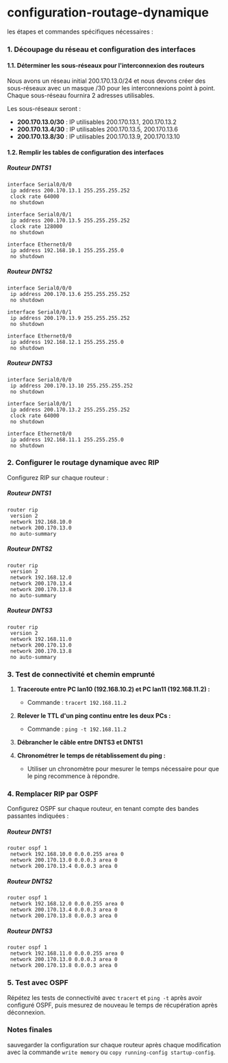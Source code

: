 # configuration-routage-dynamique

 les étapes et commandes spécifiques nécessaires :

### 1. Découpage du réseau et configuration des interfaces

#### 1.1. Déterminer les sous-réseaux pour l'interconnexion des routeurs

Nous avons un réseau initial 200.170.13.0/24 et nous devons créer des sous-réseaux avec un masque /30 pour les interconnexions point à point. Chaque sous-réseau fournira 2 adresses utilisables.

Les sous-réseaux seront :
- **200.170.13.0/30** : IP utilisables 200.170.13.1, 200.170.13.2
- **200.170.13.4/30** : IP utilisables 200.170.13.5, 200.170.13.6
- **200.170.13.8/30** : IP utilisables 200.170.13.9, 200.170.13.10

#### 1.2. Remplir les tables de configuration des interfaces

##### Routeur DNTS1

```plaintext
interface Serial0/0/0
 ip address 200.170.13.1 255.255.255.252
 clock rate 64000
 no shutdown

interface Serial0/0/1
 ip address 200.170.13.5 255.255.255.252
 clock rate 128000
 no shutdown

interface Ethernet0/0
 ip address 192.168.10.1 255.255.255.0
 no shutdown
```

##### Routeur DNTS2

```plaintext
interface Serial0/0/0
 ip address 200.170.13.6 255.255.255.252
 no shutdown

interface Serial0/0/1
 ip address 200.170.13.9 255.255.255.252
 no shutdown

interface Ethernet0/0
 ip address 192.168.12.1 255.255.255.0
 no shutdown
```

##### Routeur DNTS3

```plaintext
interface Serial0/0/0
 ip address 200.170.13.10 255.255.255.252
 no shutdown

interface Serial0/0/1
 ip address 200.170.13.2 255.255.255.252
 clock rate 64000
 no shutdown

interface Ethernet0/0
 ip address 192.168.11.1 255.255.255.0
 no shutdown
```

### 2. Configurer le routage dynamique avec RIP

Configurez RIP sur chaque routeur :

##### Routeur DNTS1

```plaintext
router rip
 version 2
 network 192.168.10.0
 network 200.170.13.0
 no auto-summary
```

##### Routeur DNTS2

```plaintext
router rip
 version 2
 network 192.168.12.0
 network 200.170.13.4
 network 200.170.13.8
 no auto-summary
```

##### Routeur DNTS3

```plaintext
router rip
 version 2
 network 192.168.11.0
 network 200.170.13.0
 network 200.170.13.8
 no auto-summary
```

### 3. Test de connectivité et chemin emprunté

1. **Traceroute entre PC lan10 (192.168.10.2) et PC lan11 (192.168.11.2) :**
   - Commande : `tracert 192.168.11.2`

2. **Relever le TTL d'un ping continu entre les deux PCs :**
   - Commande : `ping -t 192.168.11.2`

3. **Débrancher le câble entre DNTS3 et DNTS1**

4. **Chronométrer le temps de rétablissement du ping :**
   - Utiliser un chronomètre pour mesurer le temps nécessaire pour que le ping recommence à répondre.

### 4. Remplacer RIP par OSPF

Configurez OSPF sur chaque routeur, en tenant compte des bandes passantes indiquées :

##### Routeur DNTS1

```plaintext
router ospf 1
 network 192.168.10.0 0.0.0.255 area 0
 network 200.170.13.0 0.0.0.3 area 0
 network 200.170.13.4 0.0.0.3 area 0
```

##### Routeur DNTS2

```plaintext
router ospf 1
 network 192.168.12.0 0.0.0.255 area 0
 network 200.170.13.4 0.0.0.3 area 0
 network 200.170.13.8 0.0.0.3 area 0
```

##### Routeur DNTS3

```plaintext
router ospf 1
 network 192.168.11.0 0.0.0.255 area 0
 network 200.170.13.0 0.0.0.3 area 0
 network 200.170.13.8 0.0.0.3 area 0
```

### 5. Test avec OSPF

Répétez les tests de connectivité avec `tracert` et `ping -t` après avoir configuré OSPF, puis mesurez de nouveau le temps de récupération après déconnexion.

### Notes finales

 sauvegarder la configuration sur chaque routeur après chaque modification avec la commande `write memory` ou `copy running-config startup-config`.
